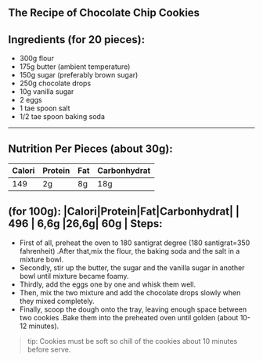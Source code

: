 The Recipe of Chocolate Chip Cookies
---
Ingredients (for 20 pieces):
---
* 300g flour
* 175g butter (ambient temperature)
* 150g sugar (preferably brown sugar)
* 250g chocolate drops
* 10g vanilla sugar
* 2 eggs
* 1 tae spoon salt
* 1/2 tae spoon baking soda 
---
 Nutrition Per Pieces (about 30g):
---
|Calori|Protein|Fat|Carbonhydrat|
|------|--------|--|------------|
|  149 |   2g   |8g|   18g      |
(for 100g):
|Calori|Protein|Fat|Carbonhydrat|
|  496 | 6,6g   |26,6g|  60g    |
Steps:
---
+ First of all, preheat the oven to 180 santigrat degree (180 santigrat=350 fahrenheit) .After that,mix the flour, the baking soda and the salt in a mixture bowl.
+ Secondly, stir up the butter, the sugar and the vanilla sugar in another bowl until mixture became foamy.
+ Thirdly, add the eggs one by one and whisk them well.
+ Then, mix the two mixture and add the chocolate drops slowly when they mixed completely.
+ Finally, scoop the dough onto the tray, leaving enough space between two cookies .Bake them into the preheated oven until golden (about 10-12 minutes).
>tip: Cookies must be soft so chill of the cookies about 10 minutes before serve.
